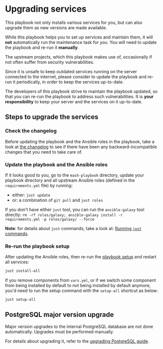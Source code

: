 <!--
SPDX-FileCopyrightText: 2018 - 2023 Slavi Pantaleev
SPDX-FileCopyrightText: 2018 Aaron Raimist
SPDX-FileCopyrightText: 2024 MDAD project contributors
SPDX-FileCopyrightText: 2024 Nikita Chernyi
SPDX-FileCopyrightText: 2024 Felix Stupp
SPDX-FileCopyrightText: 2024 - 2025 Suguru Hirahara

SPDX-License-Identifier: AGPL-3.0-or-later
-->

# Upgrading services

This playbook not only installs various services for you, but can also upgrade them as new versions are made available.

While this playbook helps you to set up services and maintain them, it will **not** automatically run the maintenance task for you. You will need to update the playbook and re-run it **manually**.

The upstream projects, which this playbook makes use of, occasionally if not often suffer from security vulnerabilities.

Since it is unsafe to keep outdated services running on the server connected to the internet, please consider to update the playbook and re-run it periodically, in order to keep the services up-to-date.

The developers of this playbook strive to maintain the playbook updated, so that you can re-run the playbook to address such vulnerabilities. It is **your responsibility** to keep your server and the services on it up-to-date.

## Steps to upgrade the services

### Check the changelog

Before updating the playbook and the Ansible roles in the playbook, take a look at [the changelog](../CHANGELOG.md) to see if there have been any backward-incompatible changes that you need to take care of.

### Update the playbook and the Ansible roles

If it looks good to you, go to the `mash-playbook` directory, update your playbook directory and all upstream Ansible roles (defined in the `requirements.yml` file) by running:

- either: `just update`
- or: a combination of `git pull` and `just roles`

If you don't have either `just` tool, you can run the `ansible-galaxy` tool directly: `rm -rf roles/galaxy; ansible-galaxy install -r requirements.yml -p roles/galaxy/ --force`

**Note**: for details about `just` commands, take a look at: [Running `just` commands](just.md).

### Re-run the playbook setup

After updating the Ansible roles, then re-run the [playbook setup](installing.md#2-maintaining-your-setup-in-the-future) and restart all services:

```sh
just install-all
```

If you remove components from `vars.yml`, or if we switch some component from being installed by default to not being installed by default anymore, you'd need to run the setup command with the `setup-all` shortcut as below:

```sh
just setup-all
```

## PostgreSQL major version upgrade

Major version upgrades to the internal PostgreSQL database are not done automatically. Upgrades must be performed manually.

For details about upgrading it, refer to the [upgrading PostgreSQL guide](services/postgres.md#upgrading-postgresql).

